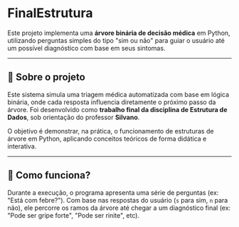 # FinalEstrutura

Este projeto implementa uma **árvore binária de decisão médica** em Python, utilizando perguntas simples do tipo "sim ou não" para guiar o usuário até um possível diagnóstico com base em seus sintomas.

---

## 📘 Sobre o projeto

Este sistema simula uma triagem médica automatizada com base em lógica binária, onde cada resposta influencia diretamente o próximo passo da árvore. Foi desenvolvido como **trabalho final da disciplina de Estrutura de Dados**, sob orientação do professor **Silvano**.

O objetivo é demonstrar, na prática, o funcionamento de estruturas de árvore em Python, aplicando conceitos teóricos de forma didática e interativa.

---

## 🧪 Como funciona?

Durante a execução, o programa apresenta uma série de perguntas (ex: "Está com febre?"). Com base nas respostas do usuário (`s` para sim, `n` para não), ele percorre os ramos da árvore até chegar a um diagnóstico final (ex: "Pode ser gripe forte", "Pode ser rinite", etc).



